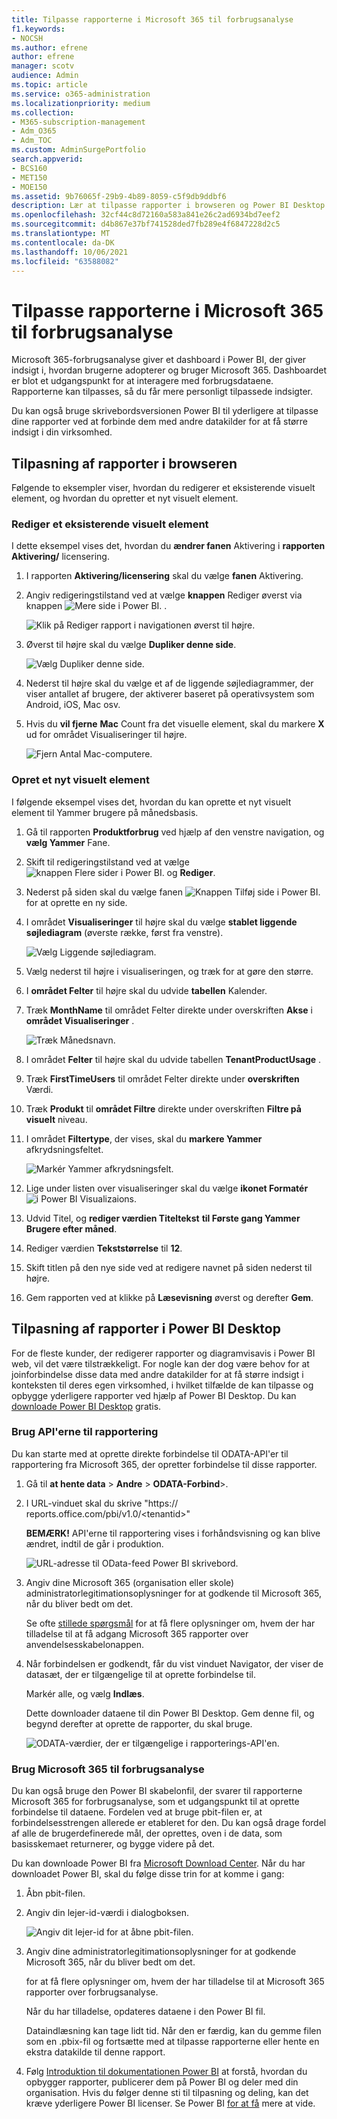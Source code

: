 ```yaml
---
title: Tilpasse rapporterne i Microsoft 365 til forbrugsanalyse
f1.keywords:
- NOCSH
ms.author: efrene
author: efrene
manager: scotv
audience: Admin
ms.topic: article
ms.service: o365-administration
ms.localizationpriority: medium
ms.collection:
- M365-subscription-management
- Adm_O365
- Adm_TOC
ms.custom: AdminSurgePortfolio
search.appverid:
- BCS160
- MET150
- MOE150
ms.assetid: 9b76065f-29b9-4b89-8059-c5f9db9ddbf6
description: Lær at tilpasse rapporter i browseren og Power BI Desktop.
ms.openlocfilehash: 32cf44c8d72160a583a841e26c2ad6934bd7eef2
ms.sourcegitcommit: d4b867e37bf741528ded7fb289e4f6847228d2c5
ms.translationtype: MT
ms.contentlocale: da-DK
ms.lasthandoff: 10/06/2021
ms.locfileid: "63588082"
---
```

# <a name="customize-the-reports-in-microsoft-365-usage-analytics"></a>Tilpasse rapporterne i Microsoft 365 til forbrugsanalyse

Microsoft 365-forbrugsanalyse giver et dashboard i Power BI, der giver indsigt i, hvordan brugerne adopterer og bruger Microsoft 365. Dashboardet er blot et udgangspunkt for at interagere med forbrugsdataene. Rapporterne kan tilpasses, så du får mere personligt tilpassede indsigter.

Du kan også bruge skrivebordsversionen Power BI til yderligere at tilpasse dine rapporter ved at forbinde dem med andre datakilder for at få større indsigt i din virksomhed.

## <a name="customizing-reports-in-the-browser"></a>Tilpasning af rapporter i browseren

Følgende to eksempler viser, hvordan du redigerer et eksisterende visuelt element, og hvordan du opretter et nyt visuelt element.

### <a name="modify-an-existing-visual"></a>Rediger et eksisterende visuelt element

I dette eksempel vises det, hvordan du **ændrer fanen** Aktivering i **rapporten Aktivering/** licensering.

1. I rapporten **Aktivering/licensering** skal du vælge **fanen** Aktivering.

2. Angiv redigeringstilstand ved at vælge **knappen** Rediger øverst via knappen ![Mere side i Power BI.](../../media/d8da3c19-3f2d-4bf6-811e-faa804f74770.png) .

    ![Klik på Rediger rapport i navigationen øverst til højre.](../../media/e2c16663-1fbd-4d7f-887c-0cbb891d3b3d.png)

3. Øverst til højre skal du vælge **Dupliker denne side**.

    ![Vælg Dupliker denne side.](../../media/b2d18dcd-6b82-4ce7-ab79-1b24e3721309.png)

4. Nederst til højre skal du vælge et af de liggende søjlediagrammer, der viser antallet af brugere, der aktiverer baseret på operativsystem som Android, iOS, Mac osv.

5. Hvis du **vil fjerne** **Mac** Count fra det visuelle element, skal du markere **X** ud for området Visualiseringer til højre.

    ![Fjern Antal Mac-computere.](../../media/ce3d8358-df57-4f64-bd25-ac5be7fc8713.png)

### <a name="create-a-new-visual"></a>Opret et nyt visuelt element

I følgende eksempel vises det, hvordan du kan oprette et nyt visuelt element til Yammer brugere på månedsbasis.

1. Gå til rapporten **Produktforbrug** ved hjælp af den venstre navigation, og **vælg Yammer** Fane.

2. Skift til redigeringstilstand ved at vælge ![knappen Flere sider i Power BI.](../../media/d8da3c19-3f2d-4bf6-811e-faa804f74770.png) og **Rediger**.

3. Nederst på siden skal du vælge fanen ![Knappen Tilføj side i Power BI.](../../media/d3b8c117-17d4-4f53-b078-8fefc2155b24.png) for at oprette en ny side.

4. I området **Visualiseringer** til højre skal du vælge **stablet liggende søjlediagram** (øverste række, først fra venstre).

    ![Vælg Liggende søjlediagram.](../../media/214c3fed-6eae-43e6-83fb-708a2d74406e.png)

5. Vælg nederst til højre i visualiseringen, og træk for at gøre den større.

6. I **området Felter** til højre skal du udvide **tabellen** Kalender.

7. Træk **MonthName** til området Felter direkte under overskriften **Akse** i **området Visualiseringer** .

    ![Træk Månedsnavn.](../../media/bff99987-8c4b-4618-89fd-47df557b0ed7.png)

8. I området **Felter** til højre skal du udvide tabellen **TenantProductUsage** .

9. Træk **FirstTimeUsers** til området Felter direkte under **overskriften** Værdi.

10. Træk **Produkt** til **området Filtre** direkte under overskriften **Filtre på visuelt** niveau.

11. I området **Filtertype**, der vises, skal du **markere Yammer** afkrydsningsfeltet.

    ![Markér Yammer afkrydsningsfelt.](../../media/82e99730-0de9-42da-928a-76aab0c3e609.png)

12. Lige under listen over visualiseringer skal du vælge **ikonet Formatér** ![i Power BI Visualizaions](../../media/ee0602f3-3df5-4930-b862-db1d90ae4ae2.png).

13. Udvid Titel, og **rediger værdien Titeltekst** **til Første gang Yammer Brugere efter måned**.

14. Rediger værdien **Tekststørrelse** til **12**.

15. Skift titlen på den nye side ved at redigere navnet på siden nederst til højre.

16. Gem rapporten ved at klikke på **Læsevisning** øverst og derefter **Gem**.

## <a name="customizing-the-reports-in-power-bi-desktop"></a>Tilpasning af rapporter i Power BI Desktop

For de fleste kunder, der redigerer rapporter og diagramvisavis i Power BI web, vil det være tilstrækkeligt. For nogle kan der dog være behov for at joinforbindelse disse data med andre datakilder for at få større indsigt i konteksten til deres egen virksomhed, i hvilket tilfælde de kan tilpasse og opbygge yderligere rapporter ved hjælp af Power BI Desktop. Du kan [downloade Power BI Desktop](https://go.microsoft.com/fwlink/p/?linkid=849797) gratis.

### <a name="use-the-reporting-apis"></a>Brug API'erne til rapportering

Du kan starte med at oprette direkte forbindelse til ODATA-API'er til rapportering fra Microsoft 365, der opretter forbindelse til disse rapporter.

1. Gå til **at hente data** \> **Andre** \> **ODATA-Forbind**\>.

2. I URL-vinduet skal du skrive "https://<i></i> reports.office.com/pbi/v1.0/\<tenantid\>"

    **BEMÆRK!** API'erne til rapportering vises i forhåndsvisning og kan blive ændret, indtil de går i produktion.

    ![URL-adresse til OData-feed Power BI skrivebord.](../../media/c0ef967e-a454-4eba-bc8e-61e113170053.png)

3. Angiv dine Microsoft 365 (organisation eller skole) administratorlegitimationsoplysninger for at godkende til Microsoft 365, når du bliver bedt om det.

    Se ofte [stillede spørgsmål](usage-analytics.md#faq) for at få flere oplysninger om, hvem der har tilladelse til at få adgang Microsoft 365 rapporter over anvendelsesskabelonappen.

4. Når forbindelsen er godkendt, får du vist vinduet Navigator, der viser de datasæt, der er tilgængelige til at oprette forbindelse til.

    Markér alle, og vælg **Indlæs**.

    Dette downloader dataene til din Power BI Desktop. Gem denne fil, og begynd derefter at oprette de rapporter, du skal bruge.

    ![ODATA-værdier, der er tilgængelige i rapporterings-API'en.](../../media/545b4d17-dbbd-4cfc-b75a-a8b27283d438.png)

### <a name="use-the-microsoft-365-usage-analytics-template"></a>Brug Microsoft 365 til forbrugsanalyse

Du kan også bruge den Power BI skabelonfil, der svarer til rapporterne Microsoft 365 for forbrugsanalyse, som et udgangspunkt til at oprette forbindelse til dataene. Fordelen ved at bruge pbit-filen er, at forbindelsesstrengen allerede er etableret for den. Du kan også drage fordel af alle de brugerdefinerede mål, der oprettes, oven i de data, som basisskemaet returnerer, og bygge videre på det.

Du kan downloade Power BI fra [Microsoft Download Center](https://download.microsoft.com/download/7/8/2/782ba8a7-8d89-4958-a315-dab04c3b620c/Microsoft%20365%20Usage%20Analytics.pbit). Når du har downloadet Power BI, skal du følge disse trin for at komme i gang:

1. Åbn pbit-filen.

2. Angiv din lejer-id-værdi i dialogboksen.

    ![Angiv dit lejer-id for at åbne pbit-filen.](../../media/071ed0bf-8b9d-49c6-81fc-fd4c6cc85bd3.png)

3. Angiv dine administratorlegitimationsoplysninger for at godkende Microsoft 365, når du bliver bedt om det.

     for at få flere oplysninger om, hvem der har tilladelse til at Microsoft 365 rapporter over forbrugsanalyse.

    Når du har tilladelse, opdateres dataene i den Power BI fil.

    Dataindlæsning kan tage lidt tid. Når den er færdig, kan du gemme filen som en .pbix-fil og fortsætte med at tilpasse rapporterne eller hente en ekstra datakilde til denne rapport.

4. Følg [Introduktion til dokumentationen Power BI](/power-bi/fundamentals/desktop-getting-started) at forstå, hvordan du opbygger rapporter, publicerer dem på Power BI og deler med din organisation. Hvis du følger denne sti til tilpasning og deling, kan det kræve yderligere Power BI licenser. Se Power BI [for at få](https://go.microsoft.com/fwlink/p/?linkid=849803) mere at vide.
